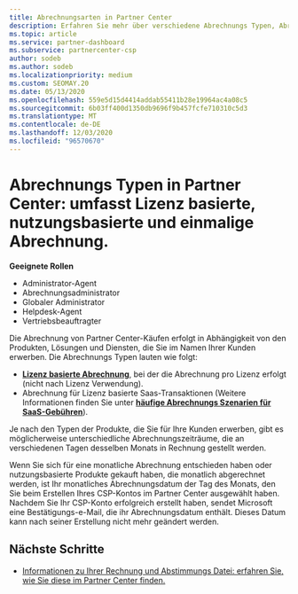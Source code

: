 ```yaml
---
title: Abrechnungsarten in Partner Center
description: Erfahren Sie mehr über verschiedene Abrechnungs Typen, Abrechnungs Zeiträume und Abrechnungsdaten, die Sie möglicherweise im Partner Center sehen.
ms.topic: article
ms.service: partner-dashboard
ms.subservice: partnercenter-csp
author: sodeb
ms.author: sodeb
ms.localizationpriority: medium
ms.custom: SEOMAY.20
ms.date: 05/13/2020
ms.openlocfilehash: 559e5d15d4414addab55411b28e19964ac4a08c5
ms.sourcegitcommit: 6b03ff400d1350db9696f9b457fcfe710310c5d3
ms.translationtype: MT
ms.contentlocale: de-DE
ms.lasthandoff: 12/03/2020
ms.locfileid: "96570670"
---
```

# <a name="types-of-billing-in-partner-center---includes-license-based-usage-based-and-one-time-billing"></a>Abrechnungs Typen in Partner Center: umfasst Lizenz basierte, nutzungsbasierte und einmalige Abrechnung.

**Geeignete Rollen**

- Administrator-Agent
- Abrechnungsadministrator
- Globaler Administrator
- Helpdesk-Agent
- Vertriebsbeauftragter

Die Abrechnung von Partner Center-Käufen erfolgt in Abhängigkeit von den Produkten, Lösungen und Diensten, die Sie im Namen Ihrer Kunden erwerben. Die Abrechnungs Typen lauten wie folgt:

- [**Lizenz basierte Abrechnung**](license-based-billing.md), bei der die Abrechnung pro Lizenz erfolgt (nicht nach Lizenz Verwendung).
- Abrechnung für Lizenz basierte Saas-Transaktionen (Weitere Informationen finden Sie unter [**häufige Abrechnungs Szenarien für SaaS-Gebühren**](common-billing-scenarios-saas.md)).

Je nach den Typen der Produkte, die Sie für Ihre Kunden erwerben, gibt es möglicherweise unterschiedliche Abrechnungszeiträume, die an verschiedenen Tagen desselben Monats in Rechnung gestellt werden.

Wenn Sie sich für eine monatliche Abrechnung entschieden haben oder nutzungsbasierte Produkte gekauft haben, die monatlich abgerechnet werden, ist Ihr monatliches Abrechnungsdatum der Tag des Monats, den Sie beim Erstellen Ihres CSP-Kontos im Partner Center ausgewählt haben. Nachdem Sie Ihr CSP-Konto erfolgreich erstellt haben, sendet Microsoft eine Bestätigungs-e-Mail, die ihr Abrechnungsdatum enthält. Dieses Datum kann nach seiner Erstellung nicht mehr geändert werden.

## <a name="next-steps"></a>Nächste Schritte

- [Informationen zu Ihrer Rechnung und Abstimmungs Datei: erfahren Sie, wie Sie diese im Partner Center finden.](read-your-bill.md)
